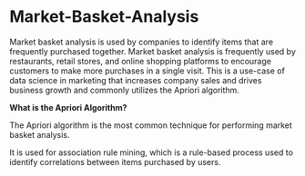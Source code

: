 # Market-Basket-Analysis
Market basket analysis is used by companies to identify items that are frequently purchased together. 
Market basket analysis is frequently used by restaurants, retail stores, and online shopping platforms to encourage customers to make more purchases in a single visit. This is a use-case of data science in marketing that increases company sales and drives business growth and commonly utilizes the Apriori algorithm.

**What is the Apriori Algorithm?**

The Apriori algorithm is the most common technique for performing market basket analysis.

It is used for association rule mining, which is a rule-based process used to identify correlations between items purchased by users.
